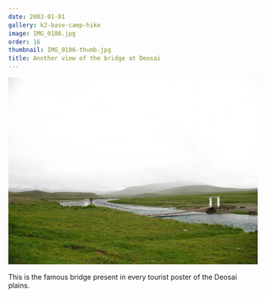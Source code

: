 ```yaml
---
date: 2003-01-01
gallery: k2-base-camp-hike
image: IMG_0186.jpg
order: 16
thumbnail: IMG_0186-thumb.jpg
title: Another view of the bridge at Deosai
---
```


![Another view of the bridge at Deosai](./IMG_0186.jpg)

This is the famous bridge present in every tourist poster of the Deosai plains.